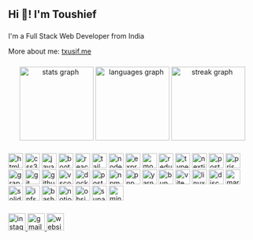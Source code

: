 <h2 align="left">Hi 👋! I'm Toushief</h2>

###

<p align="left">I'm a Full Stack Web Developer from India</p>

More about me: [txusif.me](https://txusif.me)

###

<div align="center">
  <img src="https://github-readme-stats.vercel.app/api?username=txusif&hide_title=false&hide_rank=false&show_icons=true&include_all_commits=true&count_private=true&disable_animations=false&theme=dracula&locale=en&hide_border=false" height="150" alt="stats graph"  />
  
  <img src="https://github-readme-stats.vercel.app/api/top-langs?username=txusif&locale=en&hide_title=false&layout=compact&card_width=320&langs_count=5&theme=dracula&hide_border=false" height="150" alt="languages graph"  />
  
  <img src="https://github-readme-streak-stats-pi-one.vercel.app?user=txusif&theme=dracula&border_radius=5" height="150" alt="streak graph" />
</div>

###

<div align="left">
  <img src="https://skillicons.dev/icons?i=html" height="30" alt="html5 logo" />
  
  <img src="https://skillicons.dev/icons?i=css" height="30" alt="css3 logo" />
  
  <img src="https://skillicons.dev/icons?i=js" height="30" alt="javascript logo" />
  
  <img src="https://skillicons.dev/icons?i=bootstrap" height="30" alt="bootstrap logo" />
  
  <img src="https://skillicons.dev/icons?i=react" height="30" alt="react logo" />
  
  <img src="https://skillicons.dev/icons?i=tailwind" height="30" alt="tailwindcss logo" />
  
  <img src="https://skillicons.dev/icons?i=nodejs" height="30" alt="nodejs logo" />
  
  <img src="https://skillicons.dev/icons?i=express" height="30" alt="express logo" />
  
  <img src="https://skillicons.dev/icons?i=mongodb" height="30" alt="mongodb logo" />
  
  <img src="https://skillicons.dev/icons?i=redux" height="30" alt="redux logo" />
  
  <img src="https://skillicons.dev/icons?i=ts" height="30" alt="typescript logo" />
  
  <img src="https://skillicons.dev/icons?i=nextjs" height="30" alt="nextjs logo" />
  
  <img src="https://skillicons.dev/icons?i=postgres" height="30" alt="postgres logo" />
  
  <img src="https://skillicons.dev/icons?i=prisma" height="30" alt="prisma logo" />
  
  <img src="https://skillicons.dev/icons?i=graphql" height="30" alt="graphql logo" />
  
  <img src="https://skillicons.dev/icons?i=git" height="30" alt="git logo" />
  
  <img src="https://skillicons.dev/icons?i=github" height="30" alt="github logo" />
  
  <img src="https://skillicons.dev/icons?i=vscode" height="30" alt="vscode logo" />
  
  <img src="https://skillicons.dev/icons?i=docker" height="30" alt="docker logo" />
  
  <img src="https://skillicons.dev/icons?i=postman" height="30" alt="postman logo" />
  
  <img src="https://skillicons.dev/icons?i=npm" height="30" alt="npm logo" />
  
  <img src="https://skillicons.dev/icons?i=pnpm" height="30" alt="pnpm logo" />
  
  <img src="https://skillicons.dev/icons?i=yarn" height="30" alt="yarn logo" />
  
  <img src="https://skillicons.dev/icons?i=bun" height="30" alt="bun logo" />
  
  <img src="https://skillicons.dev/icons?i=vite" height="30" alt="vite logo" />
  
  <img src="https://skillicons.dev/icons?i=linux" height="30" alt="linux logo" />
  
  <img src="https://skillicons.dev/icons?i=discord" height="30" alt="discord logo" />
  
  <img src="https://skillicons.dev/icons?i=md" height="30" alt="markdown logo" />
  
  <img src="https://skillicons.dev/icons?i=solidity" height="30" alt="solidity logo" />
  
  <img src="https://skillicons.dev/icons?i=ipfs" height="30" alt="ipfs logo" />
  
  <img src="https://skillicons.dev/icons?i=bash" height="30" alt="bash logo" />
  
  <img src="https://skillicons.dev/icons?i=notion" height="30" alt="notion logo" />
  
  <img src="https://skillicons.dev/icons?i=obsidian" height="30" alt="obsidian logo" />
  
  <img src="https://skillicons.dev/icons?i=supabase" height="30" alt="supabase logo" />
  
  <img src="https://skillicons.dev/icons?i=mint" height="30" alt="mint logo" />
  
</div>

###

<div align="left">
  <a href="https://www.instagram.com/txusif/" target="_blank">
    <img src="https://img.shields.io/static/v1?message=Instagram&logo=instagram&label=&color=E4405F&logoColor=white&labelColor=&style=for-the-badge" height="35" alt="instagram logo"  />
  </a>
  <a href="mailto:txusif@gmail.com" target="_blank">
    <img src="https://img.shields.io/static/v1?message=Gmail&logo=gmail&label=&color=D14836&logoColor=white&labelColor=&style=for-the-badge" height="35" alt="gmail logo"  />
  </a>
  <a href="https://txusif.me" target="_blank">
    <img src="https://img.shields.io/static/v1?message=Website&label=&color=000000&logoColor=white&labelColor=&style=for-the-badge" height="35" alt="website link"  />
  </a>
</div>

###
